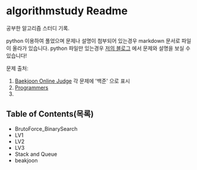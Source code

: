# algorithmstudy Readme

공부한 알고리즘 스터디 기록.

python 이용하여 풀었으며 문제나 설명이 첨부되어 있는경우 markdown 문서로 파일이 올라가 있습니다. 
python 파일만 있는경우 [저의 블로그](https://jinokiim.github.io/post_algorithmstudy/) 에서 문제와 설명을 보실 수 있습니다!

문제 출처:

1. [Baekjoon Online Judge](https://www.acmicpc.net/step) 각 문제에 '백준' 으로 표시
2. [Programmers](https://programmers.co.kr/learn/challenges) 
3. 


## Table of Contents(목록)

- BrutoForce_BinarySearch
- LV1
- LV2
- LV3
- Stack and Queue
- beakjoon
